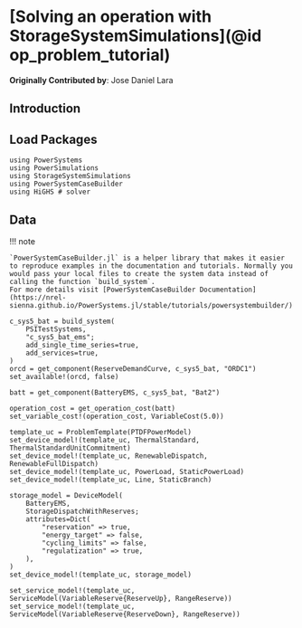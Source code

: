 # [Solving an operation with StorageSystemSimulations](@id op_problem_tutorial)

**Originally Contributed by**: Jose Daniel Lara

## Introduction

## Load Packages

```@example op_problem
using PowerSystems
using PowerSimulations
using StorageSystemSimulations
using PowerSystemCaseBuilder
using HiGHS # solver
```

## Data

!!! note
    
    `PowerSystemCaseBuilder.jl` is a helper library that makes it easier to reproduce examples in the documentation and tutorials. Normally you would pass your local files to create the system data instead of calling the function `build_system`.
    For more details visit [PowerSystemCaseBuilder Documentation](https://nrel-sienna.github.io/PowerSystems.jl/stable/tutorials/powersystembuilder/)

```@example op_problem
c_sys5_bat = build_system(
    PSITestSystems,
    "c_sys5_bat_ems";
    add_single_time_series=true,
    add_services=true,
)
orcd = get_component(ReserveDemandCurve, c_sys5_bat, "ORDC1")
set_available!(orcd, false)
```

```@example op_problem
batt = get_component(BatteryEMS, c_sys5_bat, "Bat2")

operation_cost = get_operation_cost(batt)
set_variable_cost!(operation_cost, VariableCost(5.0))
```

```@example op_problem
template_uc = ProblemTemplate(PTDFPowerModel)
set_device_model!(template_uc, ThermalStandard, ThermalStandardUnitCommitment)
set_device_model!(template_uc, RenewableDispatch, RenewableFullDispatch)
set_device_model!(template_uc, PowerLoad, StaticPowerLoad)
set_device_model!(template_uc, Line, StaticBranch)
```

```@example op_problem
storage_model = DeviceModel(
    BatteryEMS,
    StorageDispatchWithReserves;
    attributes=Dict(
        "reservation" => true,
        "energy_target" => false,
        "cycling_limits" => false,
        "regulatization" => true,
    ),
)
set_device_model!(template_uc, storage_model)
```

```@example op_problem
set_service_model!(template_uc, ServiceModel(VariableReserve{ReserveUp}, RangeReserve))
set_service_model!(template_uc, ServiceModel(VariableReserve{ReserveDown}, RangeReserve))
```
